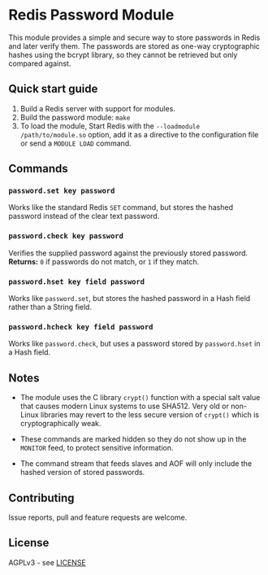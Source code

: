 Redis Password Module
===

This module provides a simple and secure way to store passwords in Redis
and later verify them.  The passwords are stored as one-way cryptographic
hashes using the bcrypt library, so they cannot be retrieved but only
compared against.

Quick start guide
---

1. Build a Redis server with support for modules.
2. Build the password module: `make`
3. To load the module, Start Redis with the `--loadmodule /path/to/module.so` option, add it as a directive to the configuration file or send a `MODULE LOAD` command.


Commands
---

### `password.set key password`
Works like the standard Redis `SET` command, but stores the hashed password
instead of the clear text password.

### `password.check key password`
Verifies the supplied password against the previously stored password.
**Returns:** `0` if passwords do not match, or `1` if they match.

### `password.hset key field password`
Works like `password.set`, but stores the hashed password in a Hash field
rather than a String field.

### `password.hcheck key field password`
Works like `password.check`, but uses a password stored by `password.hset`
in a Hash field.

Notes
---

* The module uses the C library `crypt()` function with a special salt value
  that causes modern Linux systems to use SHA512.  Very old or non-Linux
  libraries may revert to the less secure version of `crypt()` which is
  cryptographically weak.

* These commands are marked hidden so they do not show up in the `MONITOR`
  feed, to protect sensitive information.

* The command stream that feeds slaves and AOF will only include the hashed
  version of stored passwords.

Contributing
---

Issue reports, pull and feature requests are welcome.

License
---

AGPLv3 - see [LICENSE](LICENSE)
